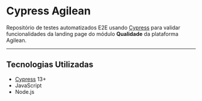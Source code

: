 # Cypress Agilean

Repositório de testes automatizados E2E usando [Cypress](https://www.cypress.io/) para validar funcionalidades da landing page do módulo **Qualidade** da plataforma Agilean.

---

## Tecnologias Utilizadas

- [Cypress](https://docs.cypress.io/) 13+
- JavaScript
- Node.js

